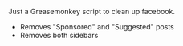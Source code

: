 Just a Greasemonkey script to clean up facebook.

* Removes "Sponsored" and "Suggested" posts
* Removes both sidebars